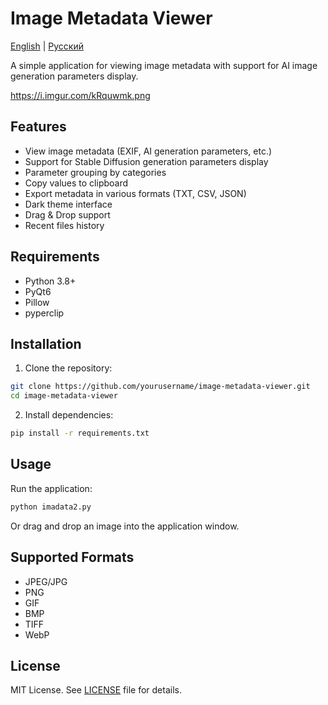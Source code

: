 # Image Metadata Viewer

[English](README.md) | [Русский](README.ru.md)

A simple application for viewing image metadata with support for AI image generation parameters display.

https://i.imgur.com/kRquwmk.png

## Features

- View image metadata (EXIF, AI generation parameters, etc.)
- Support for Stable Diffusion generation parameters display
- Parameter grouping by categories
- Copy values to clipboard
- Export metadata in various formats (TXT, CSV, JSON)
- Dark theme interface
- Drag & Drop support
- Recent files history

## Requirements

- Python 3.8+
- PyQt6
- Pillow
- pyperclip

## Installation

1. Clone the repository:
```bash
git clone https://github.com/yourusername/image-metadata-viewer.git
cd image-metadata-viewer
```

2. Install dependencies:
```bash
pip install -r requirements.txt
```

## Usage

Run the application:
```bash
python imadata2.py
```

Or drag and drop an image into the application window.

## Supported Formats

- JPEG/JPG
- PNG
- GIF
- BMP
- TIFF
- WebP

## License

MIT License. See [LICENSE](LICENSE) file for details. 

